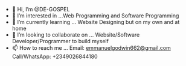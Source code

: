 - 👋 Hi, I’m @DE-GOSPEL
- 👀 I’m interested in ...Web Programming and Software Programming
- 🌱 I’m currently learning ... Website Designing but on my own and at home
- 💞️ I’m looking to collaborate on ... Website/Software Developer/Programmer to build myself
- 📫 How to reach me ... Email: emmanuelgodwin662@gmail.com    Call/WhatsApp: +2349026844180

<!---
DE-GOSPEL/DE-GOSPEL is a ✨ special ✨ repository because its `README.md` (this file) appears on your GitHub profile.
You can click the Preview link to take a look at your changes.
--->
